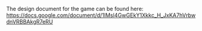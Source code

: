 The design document for the game can be found here: https://docs.google.com/document/d/1lMsl4GwGEkY1Xkkc_H_JxKA7hVrbwdnVRBBAkgR7eRU
